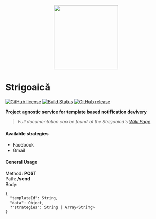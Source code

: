 <p align="center">
	<img width="200px" src="https://image.ibb.co/h0Uz4G/witch_on_a_broomstick_480x480.jpg"/>
</p>

# Strigoaică
[![GitHub license](https://img.shields.io/github/license/stefanoschrs/strigoaica.svg)](https://github.com/stefanoschrs/strigoaica/blob/master/LICENSE.md) [![Build Status](https://travis-ci.org/stefanoschrs/strigoaica.svg?branch=master)](https://travis-ci.org/stefanoschrs/strigoaica) [![GitHub release](https://img.shields.io/github/release/stefanoschrs/strigoaica.svg)](https://github.com/stefanoschrs/strigoaica/releases)

**Project agnostic service for template based notification devivery**
> *Full documentation can be found at the Strigoaică's [Wiki Page](https://github.com/stefanoschrs/strigoaica/wiki)*

#### Available strategies
- Facebook
- Gmail

#### General Usage
Method: **POST**   
Path: **/send**   
Body: 
```
{  
  "templateId": String,  
  "data": Object,  
  ?"strategies": String | Array<String>  
}  
``` 
